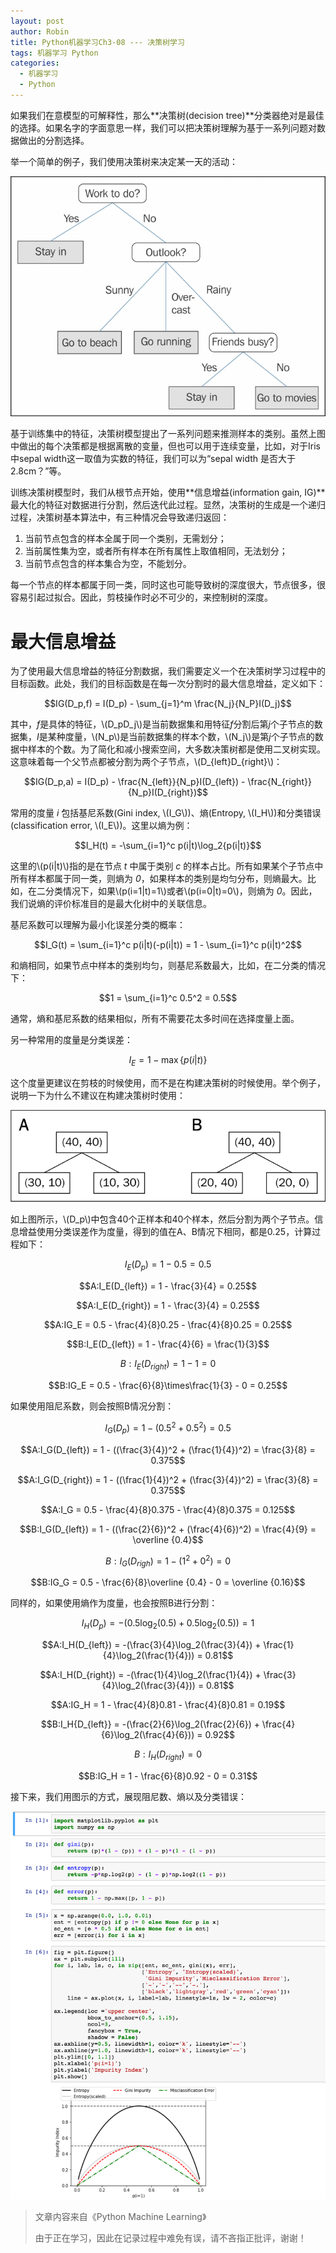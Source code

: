 ```yaml
---
layout: post
author: Robin
title: Python机器学习Ch3-08 --- 决策树学习
tags: 机器学习 Python
categories:
  - 机器学习 
  - Python
---
```



如果我们在意模型的可解释性，那么**决策树(decision tree)**分类器绝对是最佳的选择。如果名字的字面意思一样，我们可以把决策树理解为基于一系列问题对数据做出的分割选择。

举一个简单的例子，我们使用决策树来决定某一天的活动：

![](/assets/activity_day.jpg)

基于训练集中的特征，决策树模型提出了一系列问题来推测样本的类别。虽然上图中做出的每个决策都是根据离散的变量，但也可以用于连续变量，比如，对于Iris中sepal width这一取值为实数的特征，我们可以为“sepal width 是否大于2.8cm？”等。

训练决策树模型时，我们从根节点开始，使用**信息增益(information gain, IG)**最大化的特征对数据进行分割，然后迭代此过程。显然，决策树的生成是一个递归过程，决策树基本算法中，有三种情况会导致递归返回：

1. 当前节点包含的样本全属于同一个类别，无需划分；
2. 当前属性集为空，或者所有样本在所有属性上取值相同，无法划分；
3. 当前节点包含的样本集合为空，不能划分。

每一个节点的样本都属于同一类，同时这也可能导致树的深度很大，节点很多，很容易引起过拟合。因此，剪枝操作时必不可少的，来控制树的深度。

# 最大信息增益

为了使用最大信息增益的特征分割数据，我们需要定义一个在决策树学习过程中的目标函数。此处，我们的目标函数是在每一次分割时的最大信息增益，定义如下：

$$IG(D_p,f) = I(D_p) - \sum_{j=1}^m \frac{N_j}{N_P}I(D_j)$$

其中，*f*是具体的特征，\\(D_pD_j\\)是当前数据集和用特征*f*分割后第*j*个子节点的数据集，*I*是某种度量，\\(N_p\\)是当前数据集的样本个数，\\(N_j\\)是第*j*个子节点的数据中样本的个数。为了简化和减小搜索空间，大多数决策树都是使用二叉树实现。这意味着每一个父节点都被分割为两个子节点，\\(D_{left}D_{right}\\)：

$$IG(D_p,a) = I(D_p) - \frac{N_{left}}{N_p}I(D_{left}) - \frac{N_{right}}{N_p}I(D_{right})$$

常用的度量 *i* 包括基尼系数(Gini index, \\(I_G\\))、熵(Entropy, \\(I_H\\))和分类错误(classification error, \\(I_E\\))。这里以熵为例：

$$I_H(t) = -\sum_{i=1}^c p(i|t)\log_2{p(i|t)}$$

这里的\\(p(i\|t)\\)指的是在节点 *t* 中属于类别 *c* 的样本占比。所有如果某个子节点中所有样本都属于同一类，则熵为 *0*，如果样本的类别是均匀分布，则熵最大。比如，在二分类情况下，如果\\(p(i=1\|t)=1\\)或者\\(p(i=0\|t)=0\\)，则熵为 *0*。因此，我们说熵的评价标准目的是最大化树中的关联信息。

基尼系数可以理解为最小化误差分类的概率：

$$I_G(t) = \sum_{i=1}^c p(i|t)(-p(i|t)) = 1 - \sum_{i=1}^c p(i|t)^2$$

和熵相同，如果节点中样本的类别均匀，则基尼系数最大，比如，在二分类的情况下：

$$1 = \sum_{i=1}^c 0.5^2 = 0.5$$

通常，熵和基尼系数的结果相似，所有不需要花太多时间在选择度量上面。

另一种常用的度量是分类误差：

$$I_E = 1 - \max \{p(i|t)\}$$

这个度量更建议在剪枝的时候使用，而不是在构建决策树的时候使用。举个例子，说明一下为什么不建议在构建决策树时使用：

![](/assets/3547_03_22.jpg)

如上图所示，\\(D_p\\)中包含40个正样本和40个样本，然后分割为两个子节点。信息增益使用分类误差作为度量，得到的值在A、B情况下相同，都是0.25，计算过程如下：

$$I_E(D_p) = 1 - 0.5 = 0.5$$

$$A:I_E(D_{left}) = 1 - \frac{3}{4} = 0.25$$

$$A:I_E(D_{right}) = 1 - \frac{3}{4} = 0.25$$

$$A:IG_E = 0.5 - \frac{4}{8}0.25 - \frac{4}{8}0.25 = 0.25$$

$$B:I_E(D_{left}) = 1 - \frac{4}{6} = \frac{1}{3}$$

$$B:I_E(D_{right}) = 1 - 1 = 0$$

$$B:IG_E = 0.5 - \frac{6}{8}\times\frac{1}{3} - 0 = 0.25$$

如果使用阻尼系数，则会按照B情况分割：

$$I_G(D_p) = 1 - (0.5^2 + 0.5^2) = 0.5$$

$$A:I_G(D_{left}) = 1 - ((\frac{3}{4})^2 + (\frac{1}{4})^2) = \frac{3}{8} = 0.375$$

$$A:I_G(D_{right}) = 1 - ((\frac{1}{4})^2 + (\frac{3}{4})^2) = \frac{3}{8} = 0.375$$

$$A:I_G = 0.5 - \frac{4}{8}0.375 - \frac{4}{8}0.375 = 0.125$$

$$B:I_G(D_{left}) = 1 - ((\frac{2}{6})^2 + (\frac{4}{6})^2) = \frac{4}{9} = \overline {0.4}$$

$$B:I_G(D_{righ}) = 1 - (1^2 + 0^2) = 0$$

$$B:IG_G = 0.5 - \frac{6}{8}\overline {0.4} - 0 = \overline {0.16}$$

同样的，如果使用熵作为度量，也会按照B进行分割：

$$I_H(D_p) = -(0.5\log_2(0.5) + 0.5\log_2(0.5)) = 1$$

$$A:I_H(D_{left}) = -(\frac{3}{4}\log_2(\frac{3}{4}) + \frac{1}{4}\log_2(\frac{1}{4})) = 0.81$$

$$A:I_H(D_{right}) = -(\frac{1}{4}\log_2(\frac{1}{4}) + \frac{3}{4}\log_2(\frac{3}{4})) = 0.81$$

$$A:IG_H = 1 - \frac{4}{8}0.81 - \frac{4}{8}0.81 = 0.19$$

$$B:I_H{D_{left}} = -(\frac{2}{6}\log_2(\frac{2}{6})  + \frac{4}{6}\log_2(\frac{4}{6})) = 0.92$$

$$B:I_H(D_{right}) = 0$$

$$B:IG_H = 1 - \frac{6}{8}0.92 - 0 = 0.31$$

接下来，我们用图示的方式，展现阻尼数、熵以及分类错误：

![](/assets/compare_3_var.png)



> 文章内容来自《Python Machine Learning》
> 
> 由于正在学习，因此在记录过程中难免有误，请不吝指正批评，谢谢！